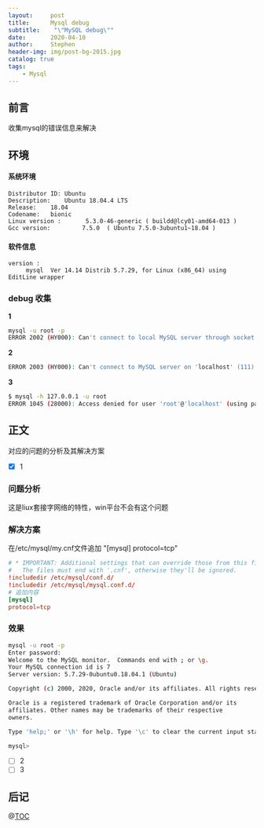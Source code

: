 ```yaml
---
layout:     post
title:      Mysql debug
subtitle:    "\"MySQL debug\""
date:       2020-04-10
author:     Stephen
header-img: img/post-bg-2015.jpg
catalog: true
tags:
    - Mysql
---
```


## 前言
收集mysql的错误信息来解决

## 环境
#### 系统环境
```text
Distributor ID:	Ubuntu
Description:	Ubuntu 18.04.4 LTS
Release:	18.04
Codename:	bionic
Linux version :       5.3.0-46-generic ( buildd@lcy01-amd64-013 ) 
Gcc version:         7.5.0  ( Ubuntu 7.5.0-3ubuntu1~18.04 )
```

#### 软件信息
```text
version : 	
     mysql  Ver 14.14 Distrib 5.7.29, for Linux (x86_64) using  EditLine wrapper
```
### debug 收集
**1** 

```sh
mysql -u root -p 
ERROR 2002 (HY000): Can't connect to local MySQL server through socket '/var/run/mysqld/mysqld.sock' (2)
```

**2**

```sh
ERROR 2003 (HY000): Can't connect to MySQL server on 'localhost' (111)
```

**3**

```sh
$ mysql -h 127.0.0.1 -u root
ERROR 1045 (28000): Access denied for user 'root'@'localhost' (using password: NO)
```

## 正文
对应的问题的分析及其解决方案
- [x] 1
### 问题分析
这是liux套接字网络的特性，win平台不会有这个问题
### 解决方案
在/etc/mysql/my.cnf文件追加 "[mysql] protocol=tcp"
```cnf
# * IMPORTANT: Additional settings that can override those from this file!
#   The files must end with '.cnf', otherwise they'll be ignored.
!includedir /etc/mysql/conf.d/
!includedir /etc/mysql/mysql.conf.d/
# 追加内容
[mysql]
protocol=tcp
```

### 效果

```sh
mysql -u root -p
Enter password: 
Welcome to the MySQL monitor.  Commands end with ; or \g.
Your MySQL connection id is 7
Server version: 5.7.29-0ubuntu0.18.04.1 (Ubuntu)

Copyright (c) 2000, 2020, Oracle and/or its affiliates. All rights reserved.

Oracle is a registered trademark of Oracle Corporation and/or its
affiliates. Other names may be trademarks of their respective
owners.

Type 'help;' or '\h' for help. Type '\c' to clear the current input statement.

mysql> 

```
- [ ] 2
- [ ] 3

## 后记

@[TOC](这里写自定义目录标题)



